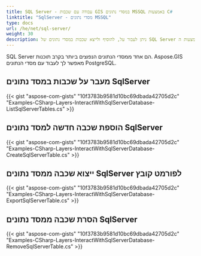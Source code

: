 ```yaml
---
title: SQL Server - עבודה עם שכבות GIS במסדי נתונים MSSQL באמצעות C#
linktitle: "SqlServer - מסדי נתונים MSSQL"
type: docs
url: /he/net/sql-server/
weight: 30
description: ניתן לעבור על, להוסיף ולייצא שכבות במסדי נתונים של SQL Server באמצעות ה-API של ספריית GIS C#.
---
```


SQL Server הם אחד ממסדי הנתונים הנפוצים ביותר בקרב תוכנות. Aspose.GIS מאפשר לך לעבוד עם מסדי הנתונים PostgreSQL.

## **מעבר על שכבות במסד נתונים SqlServer**
{{< gist "aspose-com-gists" "10f3783b9581d10bc69dbada42705d2c" "Examples-CSharp-Layers-InteractWithSqlServerDatabase-ListSqlServerTables.cs" >}}
## **הוספת שכבה חדשה למסד נתונים SqlServer**
{{< gist "aspose-com-gists" "10f3783b9581d10bc69dbada42705d2c" "Examples-CSharp-Layers-InteractWithSqlServerDatabase-CreateSqlServerTable.cs" >}}
## **ייצוא שכבה ממסד נתונים SqlServer לפורמט קובץ**
{{< gist "aspose-com-gists" "10f3783b9581d10bc69dbada42705d2c" "Examples-CSharp-Layers-InteractWithSqlServerDatabase-ExportSqlServerTable.cs" >}}
## **הסרת שכבה ממסד נתונים SqlServer**
{{< gist "aspose-com-gists" "10f3783b9581d10bc69dbada42705d2c" "Examples-CSharp-Layers-InteractWithSqlServerDatabase-RemoveSqlServerTable.cs" >}}
